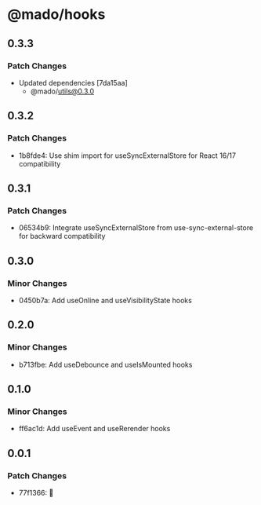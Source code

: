 # @mado/hooks

## 0.3.3

### Patch Changes

- Updated dependencies [7da15aa]
  - @mado/utils@0.3.0

## 0.3.2

### Patch Changes

- 1b8fde4: Use shim import for useSyncExternalStore for React 16/17 compatibility

## 0.3.1

### Patch Changes

- 06534b9: Integrate useSyncExternalStore from use-sync-external-store for backward compatibility

## 0.3.0

### Minor Changes

- 0450b7a: Add useOnline and useVisibilityState hooks

## 0.2.0

### Minor Changes

- b713fbe: Add useDebounce and useIsMounted hooks

## 0.1.0

### Minor Changes

- ff6ac1d: Add useEvent and useRerender hooks

## 0.0.1

### Patch Changes

- 77f1366: 🎉
